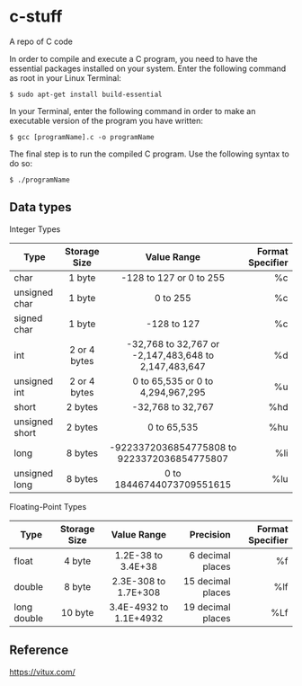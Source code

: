# c-stuff
A repo of C code


In order to compile and execute a C program, you need to have the essential packages installed on your system. Enter the following command as root in your Linux Terminal:

    $ sudo apt-get install build-essential
    
In your Terminal, enter the following command in order to make an executable version of the program you have written:

    $ gcc [programName].c -o programName
    
    
The final step is to run the compiled C program. Use the following syntax to do so:

    $ ./programName
    
## Data types

Integer Types

| Type           | Storage Size  | Value Range                                          | Format Specifier |
| -------------- |:-------------:|:----------------------------------------------------:| ----------------:|
| char           | 1 byte        | -128 to 127 or 0 to 255                              | %c               |
| unsigned char  | 1 byte        | 0 to 255                                             | %c               |
| signed char    | 1 byte        | -128 to 127                                          | %c               |
| int            | 2 or 4 bytes  | -32,768 to 32,767 or -2,147,483,648 to 2,147,483,647 | %d               |
| unsigned int   | 2 or 4 bytes  | 0 to 65,535 or 0 to 4,294,967,295                    | %u               |
| short          | 2 bytes       | -32,768 to 32,767                                    | %hd              |
| unsigned short | 2 bytes       | 0 to 65,535                                          | %hu              |
| long           | 8 bytes       | -9223372036854775808 to 9223372036854775807          | %li              |
| unsigned long  | 8 bytes       | 0 to 18446744073709551615                            | %lu              |


Floating-Point Types

| Type        | Storage Size  | Value Range            | Precision         | Format Specifier |
| ------------|:-------------:|:----------------------:|------------------:| ----------------:|
| float       | 4 byte        | 1.2E-38 to 3.4E+38     | 6 decimal places  | %f               |
| double      | 8 byte        | 2.3E-308 to 1.7E+308   | 15 decimal places | %lf              |
| long double | 10 byte       | 3.4E-4932 to 1.1E+4932 | 19 decimal places | %Lf              |


    
    
## Reference

https://vitux.com/
